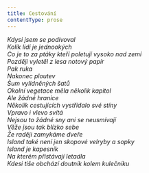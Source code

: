 ```yaml
---
title: Cestování
contentType: prose
---
```


_Kdysi jsem se podivoval  
Kolik lidí je jednookých  
Co je to za ptáky kteří poletují vysoko nad zemí  
Později vyletěl z lesa notový papír  
Pak ruka  
Nakonec ploutev  
Šum vylidněných šatů  
Okolní vegetace měla několik kapitol  
Ale žádné hranice  
Několik cestujících vystřídalo své stíny  
Vpravo i vlevo svítá  
Nejsou to žádné sny ani se neusmívají  
Věže jsou tak blízko sebe  
Že raději zamykáme dveře  
Island také není jen skopové velryby a sopky  
Island je kapesník  
Na kterém přistávají letadla  
Kdesi tiše obchází doutník kolem kulečníku_
